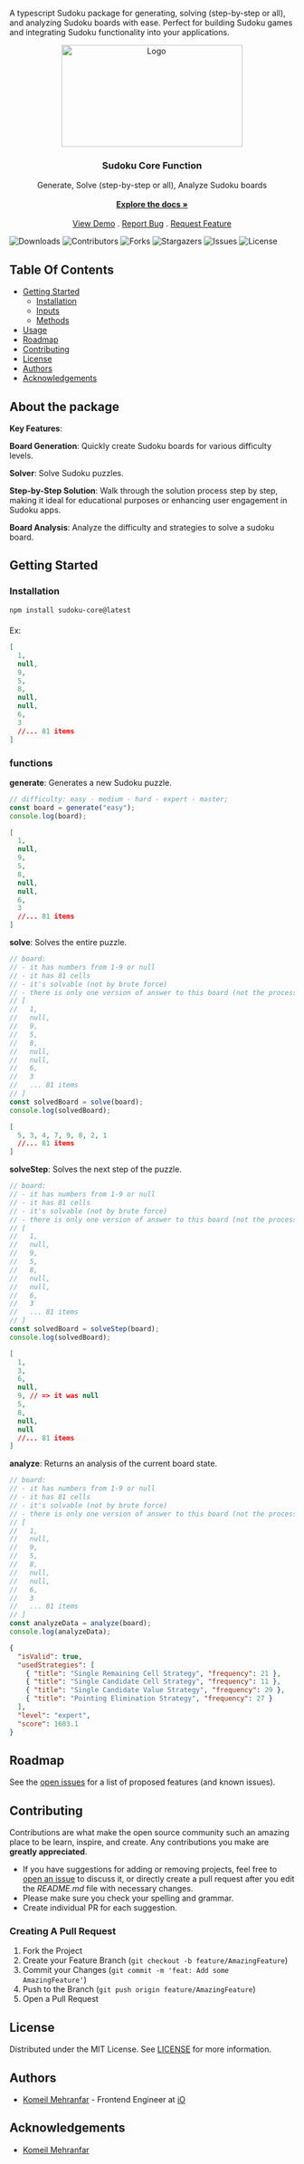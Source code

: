 A typescript Sudoku package for generating, solving (step-by-step or all), and analyzing Sudoku boards with ease. Perfect for building Sudoku games and integrating Sudoku functionality into your applications.
<br/>

<p align="center">
  <a href="https://github.com/komeilmehranfar/sudoku-core">
    <img src="/assets/sudoku-core.png" alt="Logo" width="320" height="180">
  </a>

  <h3 align="center">Sudoku Core Function</h3>

  <p align="center">
    Generate, Solve (step-by-step or all), Analyze Sudoku boards 
    <br/>
    <br/>
    <a href="https://github.com/komeilmehranfar/sudoku-core"><strong>Explore the docs »</strong></a>
    <br/>
    <br/>
    <a href="https://codesandbox.io/s/cold-fast-vvrf2d?file=/src/index.ts">View Demo</a>
    .
    <a href="https://github.com/komeilmehranfar/sudoku-core/issues">Report Bug</a>
    .
    <a href="https://github.com/komeilmehranfar/sudoku-core/issues">Request Feature</a>
  </p>
</p>

![Downloads](https://img.shields.io/github/downloads/komeilmehranfar/sudoku-core/total)
![Contributors](https://img.shields.io/github/contributors/komeilmehranfar/sudoku-core?color=dark-green)
![Forks](https://img.shields.io/github/forks/komeilmehranfar/sudoku-core?style=social)
![Stargazers](https://img.shields.io/github/stars/komeilmehranfar/sudoku-core?style=social)
![Issues](https://img.shields.io/github/issues/komeilmehranfar/sudoku-core)
![License](https://img.shields.io/github/license/komeilmehranfar/sudoku-core)

## Table Of Contents

- [Getting Started](#getting-started)
  - [Installation](#installation)
  - [Inputs](#inputs)
  - [Methods](#methods)
- [Usage](#usage)
- [Roadmap](#roadmap)
- [Contributing](#contributing)
- [License](#license)
- [Authors](#authors)
- [Acknowledgements](#acknowledgements)

## About the package

**Key Features**:

**Board Generation**: Quickly create Sudoku boards for various difficulty levels.

**Solver**: Solve Sudoku puzzles.

**Step-by-Step Solution**: Walk through the solution process step by step, making it ideal for educational purposes or enhancing user engagement in Sudoku apps.

**Board Analysis**: Analyze the difficulty and strategies to solve a sudoku board.

## Getting Started

### Installation

```sh
npm install sudoku-core@latest
```

####

Ex:

```json
[
  1,
  null,
  9,
  5,
  8,
  null,
  null,
  6,
  3
  //... 81 items
]
```

### functions

**generate**: Generates a new Sudoku puzzle.

```typescript
// difficulty: easy - medium - hard - expert - master;
const board = generate("easy");
console.log(board);
```

```json
[
  1,
  null,
  9,
  5,
  8,
  null,
  null,
  6,
  3
  //... 81 items
]
```

**solve**: Solves the entire puzzle.

```typescript
// board:
// - it has numbers from 1-9 or null
// - it has 81 cells
// - it's solvable (not by brute force)
// - there is only one version of answer to this board (not the process, the result)
// [
//   1,
//   null,
//   9,
//   5,
//   8,
//   null,
//   null,
//   6,
//   3
//   ... 81 items
// ]
const solvedBoard = solve(board);
console.log(solvedBoard);
```

```json
[
  5, 3, 4, 7, 9, 8, 2, 1
  //... 81 items
]
```

**solveStep**: Solves the next step of the puzzle.

```typescript
// board:
// - it has numbers from 1-9 or null
// - it has 81 cells
// - it's solvable (not by brute force)
// - there is only one version of answer to this board (not the process, the result)
// [
//   1,
//   null,
//   9,
//   5,
//   8,
//   null,
//   null,
//   6,
//   3
//   ... 81 items
// ]
const solvedBoard = solveStep(board);
console.log(solvedBoard);
```

```json
[
  1,
  3,
  6,
  null,
  9, // => it was null
  5,
  8,
  null,
  null
  //... 81 items
]
```

**analyze**: Returns an analysis of the current board state.

```typescript
// board:
// - it has numbers from 1-9 or null
// - it has 81 cells
// - it's solvable (not by brute force)
// - there is only one version of answer to this board (not the process, the result)
// [
//   1,
//   null,
//   9,
//   5,
//   8,
//   null,
//   null,
//   6,
//   3
//   ... 81 items
// ]
const analyzeData = analyze(board);
console.log(analyzeData);
```

```json
{
  "isValid": true,
  "usedStrategies": [
    { "title": "Single Remaining Cell Strategy", "frequency": 21 },
    { "title": "Single Candidate Cell Strategy", "frequency": 11 },
    { "title": "Single Candidate Value Strategy", "frequency": 29 },
    { "title": "Pointing Elimination Strategy", "frequency": 27 }
  ],
  "level": "expert",
  "score": 1683.1
}
```

## Roadmap

See the [open issues](https://github.com/komeilmehranfar/sudoku-core/issues) for
a list of proposed features (and known issues).

## Contributing

Contributions are what make the open source community such an amazing place to
be learn, inspire, and create. Any contributions you make are **greatly
appreciated**.

- If you have suggestions for adding or removing projects, feel free to
  [open an issue](https://github.com/komeilmehranfar/sudoku-core/issues/new) to
  discuss it, or directly create a pull request after you edit the _README.md_
  file with necessary changes.
- Please make sure you check your spelling and grammar.
- Create individual PR for each suggestion.

### Creating A Pull Request

1. Fork the Project
2. Create your Feature Branch (`git checkout -b feature/AmazingFeature`)
3. Commit your Changes (`git commit -m 'feat: Add some AmazingFeature'`)
4. Push to the Branch (`git push origin feature/AmazingFeature`)
5. Open a Pull Request

## License

Distributed under the MIT License. See
[LICENSE](https://github.com/komeilmehranfar/sudoku-core/blob/main/LICENSE.md)
for more information.

## Authors

- [Komeil Mehranfar](https://github.com/komeilmehranfar) - Frontend Engineer at
  [iO](https://iodigital.com)

## Acknowledgements

- [Komeil Mehranfar](https://github.com/komeilmehranfar/)
